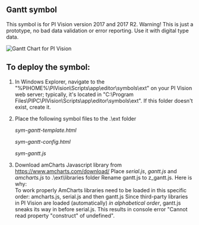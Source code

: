 ## Gantt symbol  


This symbol is for PI Vision version 2017 and 2017 R2.
Warning! This is just a prototype, no bad data validation or error reporting. Use it with digital type data.


<img src="https://github.com/AnnaPerry/PI-Coresight-Custom-Symbols/blob/master/Community%20Samples/OSIsoft/gantt/gantt-example.jpg" 
alt="Gantt Chart for PI Vision" />

## To deploy the symbol: 

1. In Windows Explorer, navigate to the "%PIHOME%\PIVision\Scripts\app\editor\symbols\ext" on your PI Vision web server; typically, it's located in "C:\Program Files\PIPC\PIVision\Scripts\app\editor\symbols\ext".
If this folder doesn't exist, create it.

2. Place the following symbol files to the .\ext folder

	*sym-gantt-template.html*
	
	*sym-gantt-config.html*
	
	*sym-gantt.js*

3. Download amCharts Javascript library from https://www.amcharts.com/download/
   Place *serial.js*, *gantt.js* and *amcharts.js* to .\ext\libraries folder
   Rename gantt.js to z_gantt.js. Here is why:  
   To work properly AmCharts libraries need to be loaded in this specific order: amcharts.js, serial.js and then gantt.js
   Since third-party libraries in PI Vision are loaded (automatically) *in alphabetical order*, gantt.js sneaks its way in before serial.js. 
   This results in console error "Cannot read property "construct" of undefined".
   
